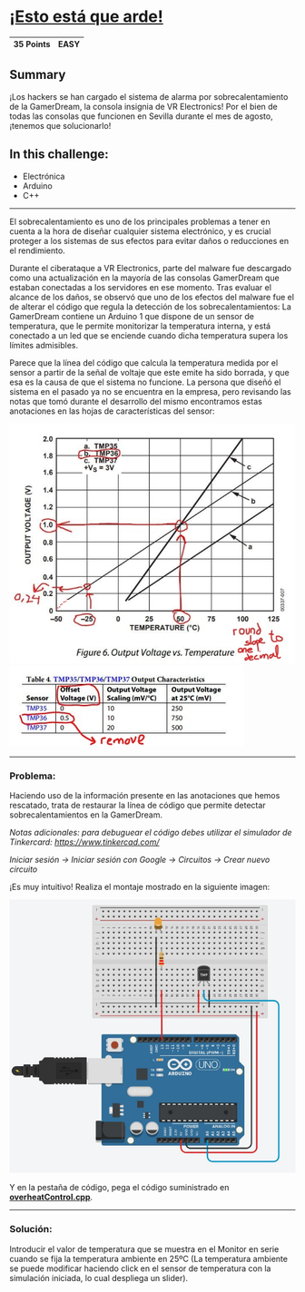 # **[¡Esto está que arde!](https://immune.hackrocks.com/challenges/start/esto-esta-que-arde)**

| 35 Points | EASY |
|---|---|

## **Summary**
¡Los hackers se han cargado el sistema de alarma por sobrecalentamiento de la GamerDream, la consola insignia de VR Electronics! Por el bien de todas las consolas que funcionen en Sevilla durante el mes de agosto, ¡tenemos que solucionarlo!

## In this challenge:
- Electrónica
- Arduino
- C++

---

El sobrecalentamiento es uno de los principales problemas a tener en cuenta a la hora de diseñar cualquier sistema electrónico, y es crucial proteger a los sistemas de sus efectos para evitar daños o reducciones en el rendimiento.

Durante el ciberataque a VR Electronics, parte del malware fue descargado como una actualización en la mayoría de las consolas GamerDream que estaban conectadas a los servidores en ese momento. Tras evaluar el alcance de los daños, se observó que uno de los efectos del malware fue el de alterar el código que regula la detección de los sobrecalentamientos: La GamerDream contiene un Arduino 1 que dispone de un sensor de temperatura, que le permite monitorizar la temperatura interna, y está conectado a un led que se enciende cuando dicha temperatura supera los límites admisibles.

Parece que la línea del código que calcula la temperatura medida por el sensor a partir de la señal de voltaje que este emite ha sido borrada, y que esa es la causa de que el sistema no funcione. La persona que diseñó el sistema en el pasado ya no se encuentra en la empresa, pero revisando las notas que tomó durante el desarrollo del mismo encontramos estas anotaciones en las hojas de características del sensor:

![Voltage vs Temperature](Anotaciones_1.jpg)
![Output characteristics](Anotaciones_2.jpg)

---

### **Problema:**
Haciendo uso de la información presente en las anotaciones que hemos rescatado, trata de restaurar la línea de código que permite detectar sobrecalentamientos en la GamerDream.

_Notas adicionales: para debuguear el código debes utilizar el simulador de Tinkercard: https://www.tinkercad.com/_

_Iniciar sesión -> Iniciar sesión con Google -> Circuitos -> Crear nuevo circuito_

¡Es muy intuitivo! Realiza el montaje mostrado en la siguiente imagen:

![Arduino board wiring](arduino-wiring.png)

Y en la pestaña de código, pega el código suministrado en **[overheatControl.cpp](overheatControl.cpp)**.

---

### **Solución:**
Introducir el valor de temperatura que se muestra en el Monitor en serie cuando se fija la temperatura ambiente en 25ºC (La temperatura ambiente se puede modificar haciendo click en el sensor de temperatura con la simulación iniciada, lo cual despliega un slider).